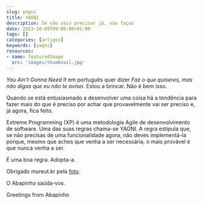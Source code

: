 ```yaml
---
slug: yagni
title: YAGNI
description: Se não vais precisar já, não faças
date: 2023-10-09T09:00:00+01:00
tags: []
categories: [artigos]
keywords: [yagni]
resources:
- name: featuredImage
  src: 'images/thumbnail.jpg'
---
```


_You Ain't Gonna Need It_ em português quer dizer _Faz o que quiseres, mas não digas que eu não te avisei_. Estou a brincar. Não é bem isso.

<!--more-->

Quando se está entusiasmado a desenvolver uma coisa há a tendência para fazer mais do que é preciso por achar que provavelmente vai ser preciso e, já agora, fica feito.

Extreme Programming (XP) é uma metodologia Agile de desenvolvimento de software. Uma das suas regras chama-se YAGNI. A regra estipula que, se não precisas de uma funcionalidade agora, não deves implementá-la porque, mesmo que aches que venha a ser necessária, o mais provável é que nunca venha a ser.

É uma boa regra. Adopta-a.

Obrigado mureut.kr pela [foto](1).

O Abapinho saúda-vos.

Greetings from Abapinho

[1]: <https://visualhunt.co/a7/c98878b0>
